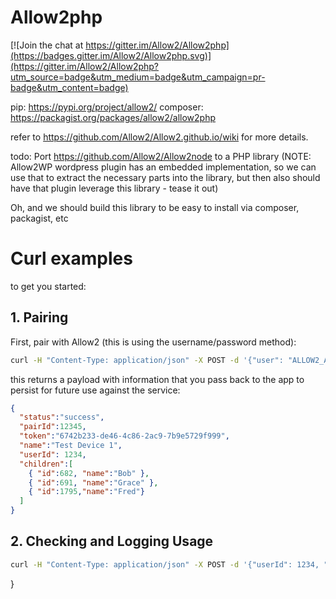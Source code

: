 # Allow2php

[![Join the chat at https://gitter.im/Allow2/Allow2php](https://badges.gitter.im/Allow2/Allow2php.svg)](https://gitter.im/Allow2/Allow2php?utm_source=badge&utm_medium=badge&utm_campaign=pr-badge&utm_content=badge)

pip: https://pypi.org/project/allow2/
composer: https://packagist.org/packages/allow2/allow2php

refer to https://github.com/Allow2/Allow2.github.io/wiki for more details.

todo: Port https://github.com/Allow2/Allow2node to a PHP library
(NOTE: Allow2WP wordpress plugin has an embedded implementation, so we can use that to extract the necessary parts into the library, but then also should have that plugin leverage this library - tease it out)

Oh, and we should build this library to be easy to install via composer, packagist, etc

# Curl examples

to get you started:

## 1. Pairing

First, pair with Allow2 (this is using the username/password method):

```sh
curl -H "Content-Type: application/json" -X POST -d '{"user": "ALLOW2_ACCOUNT_EMAIL", "pass":"ALLOW2_ACCOUNT_PASS", "deviceToken": "jJ5GOIaJ028Ywt6K", "name":"Test Device 1" }' https://app.allow2.com:8443/api/pairDevice
```

this returns a payload with information that you pass back to the app to persist for future use against the service:
```json
{
  "status":"success",
  "pairId":12345,
  "token":"6742b233-de46-4c86-2ac9-7b9e5729f999",
  "name":"Test Device 1",
  "userId": 1234,
  "children":[
    { "id":682, "name":"Bob" },
    { "id":691, "name":"Grace" },
    { "id":1795,"name":"Fred"}
  ]
}
```

## 2. Checking and Logging Usage

```sh
curl -H "Content-Type: application/json" -X POST -d '{"userId": 1234, "pairToken":"6742b2f3-de46-4c86-8ac9-7b9e532cf999", "deviceToken": "jJ5GOIaJ028Ywt6K", "tz": "Australia/Brisbane", "childId": "682", "activities": [{ "id": 7, "log": true }] }' https://api.allow2.com:9443/serviceapi/check
```


}

